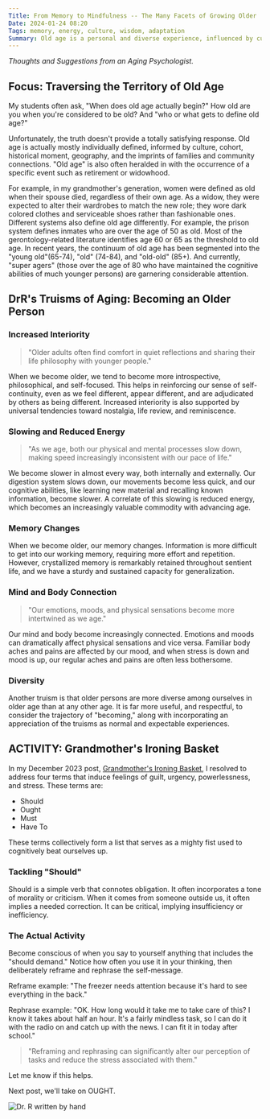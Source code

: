 ```yaml
---
Title: From Memory to Mindfulness -- The Many Facets of Growing Older
Date: 2024-01-24 08:20
Tags: memory, energy, culture, wisdom, adaptation
Summary: Old age is a personal and diverse experience, influenced by culture and life events, with changes in introspection, memory, and physical abilities that are not defined by age alone.
---
```


_Thoughts and Suggestions from an Aging Psychologist._

## Focus: Traversing the Territory of Old Age

My students often ask, "When does old age actually begin?" How old are you when you're considered to be old? And "who or what gets to define old age?"

Unfortunately, the truth doesn't provide a totally satisfying response. Old age is actually mostly individually defined, informed by culture, cohort, historical moment, geography, and the imprints of families and community connections. "Old age" is also often heralded in with the occurrence of a specific event such as retirement or widowhood.

For example, in my grandmother's generation, women were defined as old when their spouse died, regardless of their own age. As a widow, they were expected to alter their wardrobes to match the new role; they wore dark colored clothes and serviceable shoes rather than fashionable ones. Different systems also define old age differently. For example, the prison system defines inmates who are over the age of 50 as old. Most of the gerontology-related literature identifies age 60 or 65 as the threshold to old age. In recent years, the continuum of old age has been segmented into the "young old"(65-74), "old" (74-84), and "old-old" (85+). And currently, "super agers" (those over the age of 80 who have maintained the cognitive abilities of much younger persons) are garnering considerable attention.

## DrR's Truisms of Aging: Becoming an Older Person

### Increased Interiority

> "Older adults often find comfort in quiet reflections and sharing their life philosophy with younger people."

When we become older, we tend to become more introspective, philosophical, and self-focused. This helps in reinforcing our sense of self-continuity, even as we feel different, appear different, and are adjudicated by others as being different. Increased interiority is also supported by universal tendencies toward nostalgia, life review, and reminiscence.

### Slowing and Reduced Energy

> "As we age, both our physical and mental processes slow down, making speed increasingly inconsistent with our pace of life."

We become slower in almost every way, both internally and externally. Our digestion system slows down, our movements become less quick, and our cognitive abilities, like learning new material and recalling known information, become slower. A correlate of this slowing is reduced energy, which becomes an increasingly valuable commodity with advancing age.

### Memory Changes

When we become older, our memory changes. Information is more difficult to get into our working memory, requiring more effort and repetition. However, crystallized memory is remarkably retained throughout sentient life, and we have a sturdy and sustained capacity for generalization.

### Mind and Body Connection

> "Our emotions, moods, and physical sensations become more intertwined as we age."

Our mind and body become increasingly connected. Emotions and moods can dramatically affect physical sensations and vice versa. Familiar body aches and pains are affected by our mood, and when stress is down and mood is up, our regular aches and pains are often less bothersome.

### Diversity

Another truism is that older persons are more diverse among ourselves in older age than at any other age. It is far more useful, and respectful, to consider the trajectory of "becoming," along with incorporating an appreciation of the truisms as normal and expectable experiences.

## ACTIVITY: Grandmother's Ironing Basket

In my December 2023 post, [Grandmother's Ironing Basket]({filename}the_ironing_basket.md), I resolved to address four terms that induce feelings of guilt, urgency, powerlessness, and stress. These terms are:

- Should
- Ought
- Must
- Have To

These terms collectively form a list that serves as a mighty fist used to cognitively beat ourselves up.

### Tackling "Should"

Should is a simple verb that connotes obligation. It often incorporates a tone of morality or criticism. When it comes from someone outside us, it often implies a needed correction. It can be critical, implying insufficiency or inefficiency.

### The Actual Activity

Become conscious of when you say to yourself anything that includes the "should demand." Notice how often you use it in your thinking, then deliberately reframe and rephrase the self-message.

Reframe example: "The freezer needs attention because it's hard to see everything in the back."

Rephrase example: "OK. How long would it take me to take care of this? I know it takes about half an hour. It's a fairly mindless task, so I can do it with the radio on and catch up with the news. I can fit it in today after school."

> "Reframing and rephrasing can significantly alter our perception of tasks and reduce the stress associated with them."

Let me know if this helps.

Next post, we'll take on OUGHT.

![Dr. R written by hand]({static}/images/dr_r_sm.png)
